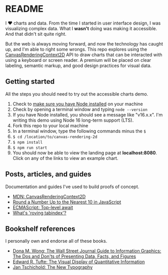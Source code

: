 # README

I ❤️ charts and data. From the time I started in user interface design, I was visualizing complex data. What I **wasn't** doing was making it accessible. And that didn't sit quite right.

But the web is always moving forward, and now the technology has caught up, and I'm able to right some wrongs. This repo explores using the [CanvasRenderingContext2D](https://developer.mozilla.org/en-US/docs/Web/API/CanvasRenderingContext2D) API to draw charts that can be interacted with using a keyboard or screen reader. A premium will be placed on clear labeling, semantic markup, and good design practices for visual data.

## Getting started
All the steps you should need to try out the accessible charts demo.

1. Check to [make sure you have Node installed](https://nodejs.org/en/download/) on your machine
2. Check by opening a terminal window and typing `node --version`
3. If you have Node installed, you should see a message like "v16.x.x". I'm writing this demo using Node 16 long-term support (LTS).
4. Fork this repo to your local machine
5. In a terminal window, type the following commands minus the `$`
6. `$ cd /location/to/canvas-rendering-2d`
7. `$ npm install`
8. `$ npm run start`
9. You should now be able to view the landing page at **localhost:8080**. Click on any of the links to view an example chart.

## Posts, articles, and guides
Documentation and guides I've used to build proofs of concept.

* [MDN: CanvasRenderingContext2D](https://developer.mozilla.org/en-US/docs/Web/API/CanvasRenderingContext2D)
* [Round a Number Up to the Nearest 10 in JavaScript](https://bobbyhadz.com/blog/javascript-round-number-up-to-nearest-ten)
* [ECMAScript: Top-level await](https://blog.saeloun.com/2021/11/25/ecmascript-top-level-await)
* [What's 'roving tabindex'?](https://www.stefanjudis.com/today-i-learned/roving-tabindex/)

## Bookshelf references
I personally own and endorse all of these books.

* [Dona M. Wong: The Wall Street Journal Guide to Information Graphics: The Dos and Don'ts of Presenting Data, Facts, and Figures](https://www.goodreads.com/book/show/6542897-the-wall-street-journal-guide-to-information-graphics)
* [Edward R. Tufte: The Visual Display of Quantitative Information](https://www.goodreads.com/book/show/17744.The_Visual_Display_of_Quantitative_Information)
* [Jan Tschichold: The New Typography](https://www.goodreads.com/book/show/119149.The_New_Typography)

